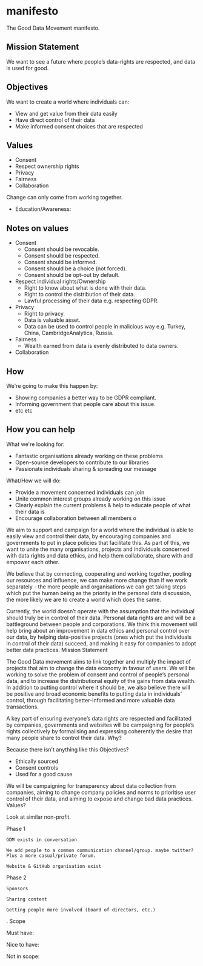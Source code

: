 # manifesto

The Good Data Movement manifesto.

## Mission Statement

We want to see a future where people’s data-rights are respected, and data is used for good.

## Objectives

We want to create a world where individuals can:

- View and get value from their data easily
- Have direct control of their data
- Make informed consent choices that are respected

## Values

- Consent 
- Respect ownership rights
- Privacy
- Fairness
- Collaboration

Change can only come from working together. 

- Education/Awareness: 

## Notes on values

- Consent
  - Consent should be revocable.
  - Consent should be respected.
  - Consent should be informed.
  - Consent should be a choice (not forced).
  - Consent should be opt-out by default.
- Respect individual rights/Ownership
  - Right to know about what is done with their data.
  - Right to control the distribution of their data.
  - Lawful processing of their data e.g. respecting GDPR.
- Privacy
  - Right to privacy.
  - Data is valuable asset.
  - Data can be used to control people in malicious way e.g. Turkey, China, CambridgeAnalytica, Russia.
- Fairness
  - Wealth earned from data is evenly distributed to data owners.
- Collaboration

## How

We're going to make this happen by:

- Showing companies a better way to be GDPR compliant.
- Informing government that people care about this issue.
- etc etc

## How you can help
What we're looking for:
- Fantastic organisations already working on these problems
- Open-source developers to contribute to our libraries
- Passionate individuals sharing & spreading our message

What/How we will do:
- Provide a movement concerned individuals can join
- Unite common interest groups already working on this issue
- Clearly explain the current problems & help to educate people of what their data is
- Encourage collaboration between all members o


We aim to support and campaign for a world where the individual is able to easily view and control their data, by encouraging companies and governments to put in place policies that facilitate this. As part of this, we want to unite the many organisations, projects and individuals concerned with data rights and data ethics, and help them collaborate, share with and empower each other.

We believe that by connecting, cooperating and working together, pooling our resources and influence, we can make more change than if we work separately - the more people and organisations we can get taking steps which put the human being as the priority in the personal data discussion, the more likely we are to create a world which does the same.

Currently, the world doesn’t operate with the assumption that the individual should truly be in control of their data. Personal data rights are and will be a battleground between people and corporations. We think this movement will help bring about an improvement in data ethics and personal control over our data, by helping data-positive projects (ones which put the individuals in control of their data) succeed, and making it easy for companies to adopt better data practices.
Mission Statement

The Good Data movement aims to link together and multiply the impact of projects that aim to change the data economy in favour of users. We will be working to solve the problem of consent and control of people’s personal data, and to increase the distributional equity of the gains from data wealth. In addition to putting control where it should be, we also believe there will be positive and broad economic benefits to putting data in individuals’ control, through facilitating better-informed and more valuable data transactions.

A key part of ensuring everyone’s data rights are respected and facilitated by companies, governments and websites will be campaigning for people’s rights collectively by formalising and expressing coherently the desire that many people share to control their data.
Why?

Because there isn't anything like this 
Objectives?

- Ethically sourced
- Consent controls
- Used for a good cause

We will be campaigning for transparency about data collection from companies, aiming to change company policies and norms to prioritise user control of their data, and aiming to expose and change bad data practices.
Values?

Look at similar non-profit.

Phase 1

    GDM exists in conversation

    We add people to a common communication channel/group. maybe twitter? Plus a more casual/private forum.

    Website & GitHub organisation exist

Phase 2

    Sponsors

    Sharing content

    Getting people more involved (board of directors, etc.)

.
Scope

Must have:

Nice to have:

Not in scope:


